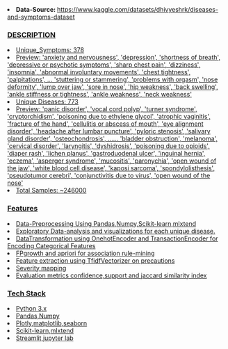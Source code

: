 <li>
    <b>Data-Source: </b><a href="https://www.kaggle.com/datasets/dhivyeshrk/diseases-and-symptoms-dataset">https://www.kaggle.com/datasets/dhivyeshrk/diseases-and-symptoms-dataset
    </li>
  
### DESCRIPTION
<li>Unique_Symptoms: 378</li>
<li>Preview: 'anxiety and nervousness', 'depression', 'shortness of breath',
       'depressive or psychotic symptoms', 'sharp chest pain', 'dizziness',
       'insomnia', 'abnormal involuntary movements', 'chest tightness',
       'palpitations',
       ...
       'stuttering or stammering', 'problems with orgasm', 'nose deformity',
       'lump over jaw', 'sore in nose', 'hip weakness', 'back swelling',
       'ankle stiffness or tightness', 'ankle weakness', 'neck weakness'</li>     
<li>
    Unique Diseases: 773
</li>
<li>Preview: 'panic disorder', 'vocal cord polyp', 'turner syndrome',
       'cryptorchidism', 'poisoning due to ethylene glycol',
       'atrophic vaginitis', 'fracture of the hand',
       'cellulitis or abscess of mouth', 'eye alignment disorder',
       'headache after lumbar puncture', 'pyloric stenosis',
       'salivary gland disorder', 'osteochondrosis',
    ......
       'bladder obstruction', 'melanoma', 'cervical disorder',
       'laryngitis', 'dyshidrosis', 'poisoning due to opioids',
       'diaper rash', 'lichen planus', 'gastroduodenal ulcer',
       'inguinal hernia', 'eczema', 'asperger syndrome', 'mucositis',
       'paronychia', 'open wound of the jaw', 'white blood cell disease',
       'kaposi sarcoma', 'spondylolisthesis', 'pseudotumor cerebri',
       'conjunctivitis due to virus', 'open wound of the nose'</li>
<li>Total Samples: ~246000</li>

### Features
<li>Data-Preprocessing Using Pandas,Numpy,Scikit-learn,mlxtend</li>
<li>Exploratory Data-analysis and visualizations for each unique disease.</li>
<li>DataTransformation using OnehotEncoder and TransactionEncoder for Encoding Categorical Features</li>
<li>FPgrowth and apriori for association rule-mining</li>
<li>Feature extraction using TfidfVectorizer on precautions</li>
<li>Severity mapping</li>
<li>Evaluation metrics confidence,support and jaccard similarity index</li>

### Tech Stack
<li>Python 3.x</li>
<li>Pandas,Numpy</li>
<li>Plotly,matplotlib,seaborn</li>
<li>Scikit-learn,mlxtend</li>
<li>Streamlit,jupyter lab</li>
